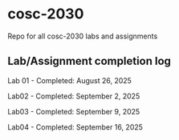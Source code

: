 # cosc-2030
Repo for all cosc-2030 labs and assignments

## Lab/Assignment completion log

Lab 01 - Completed: August 26, 2025

Lab02 - Completed: September 2, 2025

Lab03 - Completed: September 9, 2025

Lab04 - Completed: September 16, 2025 
